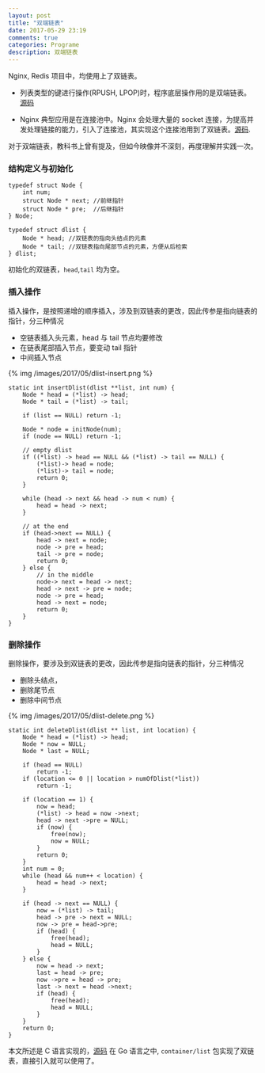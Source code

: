 ```yaml
---
layout: post
title: "双端链表"
date: 2017-05-29 23:19
comments: true
categories: Programe
description: 双端链表
---
```


Nginx, Redis 项目中，均使用上了双链表。

* 列表类型的键进行操作(RPUSH, LPOP)时，程序底层操作用的是双端链表。 [源码](https://github.com/antirez/redis/blob/unstable/src/adlist.c)

* Nginx 典型应用是在连接池中。Nginx 会处理大量的 socket 连接，为提高并发处理链接的能力，引入了连接池，其实现这个连接池用到了双链表。[源码](https://github.com/nginx/nginx/blob/master/src/core/ngx_queue.c).

对于双端链表，教科书上曾有提及，但如今映像并不深刻，再度理解并实践一次。

### 结构定义与初始化

```
typedef struct Node {
    int num;
    struct Node * next; //前继指针
    struct Node * pre;  //后继指针
} Node;

typedef struct dlist {
    Node * head; //双链表的指向头结点的元素
    Node * tail; //双链表指向尾部节点的元素，方便从后检索
} dlist;
```

初始化的双链表，`head`,`tail` 均为空。

### 插入操作

插入操作，是按照递增的顺序插入，涉及到双链表的更改，因此传参是指向链表的指针，分三种情况

* 空链表插入头元素，head 与 tail 节点均要修改
* 在链表尾部插入节点，要变动 tail 指针
* 中间插入节点

{% img /images/2017/05/dlist-insert.png %}

```
static int insertDlist(dlist **list, int num) {
    Node * head = (*list) -> head;
    Node * tail = (*list) -> tail;

    if (list == NULL) return -1;

    Node * node = initNode(num);
    if (node == NULL) return -1;

    // empty dlist
    if ((*list) -> head == NULL && (*list) -> tail == NULL) {
        (*list)-> head = node;
        (*list)-> tail = node;
        return 0;
    }

    while (head -> next && head -> num < num) {
        head = head -> next;
    }

    // at the end
    if (head->next == NULL) {
        head -> next = node;
        node -> pre = head;
        tail -> pre = node;
        return 0;
    } else {
        // in the middle
        node-> next = head -> next;
        head -> next -> pre = node;
        node -> pre = head;
        head -> next = node;
        return 0;
    }
}

```

### 删除操作

删除操作，要涉及到双链表的更改，因此传参是指向链表的指针，分三种情况

* 删除头结点，
* 删除尾节点
* 删除中间节点

{% img /images/2017/05/dlist-delete.png %}

```
static int deleteDlist(dlist ** list, int location) {
    Node * head = (*list) -> head;
    Node * now = NULL;
    Node * last = NULL;

    if (head == NULL)
        return -1;
    if (location <= 0 || location > numOfDlist(*list))
        return -1;

    if (location == 1) {
        now = head;
        (*list) -> head = now ->next;
        head -> next ->pre = NULL;
        if (now) {
            free(now);
            now = NULL;
        }
        return 0;
    }
    int num = 0;
    while (head && num++ < location) {
        head = head -> next;
    }

    if (head -> next == NULL) {
        now = (*list) -> tail;
        head -> pre -> next = NULL;
        now -> pre = head->pre;
        if (head) {
            free(head);
            head = NULL;
        }
    } else {
        now = head -> next;
        last = head -> pre;
        now ->pre = head -> pre;
        last -> next = head ->next;
        if (head) {
            free(head);
            head = NULL;
        }
    }
    return 0;
}
```

本文所述是 C 语言实现的，[源码](https://github.com/zheng-ji/ToyCollection/dlist/mydlist.c)
在 Go 语言之中, `container/list` 包实现了双链表，直接引入就可以使用了。
